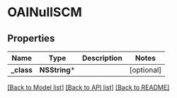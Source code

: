 # OAINullSCM

## Properties
Name | Type | Description | Notes
------------ | ------------- | ------------- | -------------
**_class** | **NSString*** |  | [optional] 

[[Back to Model list]](../README.md#documentation-for-models) [[Back to API list]](../README.md#documentation-for-api-endpoints) [[Back to README]](../README.md)


